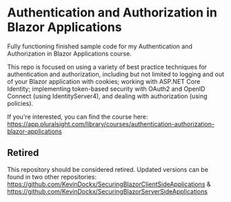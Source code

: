 # Authentication and Authorization in Blazor Applications
Fully functioning finished sample code for my Authentication and Authorization in Blazor Applications course.  

This repo is focused on using a variety of best practice techniques for authentication and authorization, including but not limited to logging and out of your Blazor application with cookies; working with ASP.NET Core Identity; implementing token-based security with OAuth2 and OpenID Connect (using IdentityServer4), and dealing with authorization (using policies).

If you're interested, you can find the course here: https://app.pluralsight.com/library/courses/authentication-authorization-blazor-applications

## Retired 
This repository should be considered retired.  Updated versions can be found in two other repositories: https://github.com/KevinDockx/SecuringBlazorClientSideApplications & https://github.com/KevinDockx/SecuringBlazorServerSideApplications
